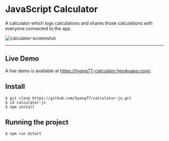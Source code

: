 # JavaScript Calculator

A calculator which logs calculations and shares those calculations with everyone connected to the app.

![calculator-screenshot](https://user-images.githubusercontent.com/54561518/105393026-7f831b80-5be1-11eb-859d-a63e23ce51a4.png)

---
## Live Demo

A live demo is available at https://hyang77-calculator.herokuapp.com/.

## Install

    $ git clone https://github.com/hyang77/calculator-js.git
    $ cd calculator-js
    $ npm install

## Running the project

    $ npm run dstart
